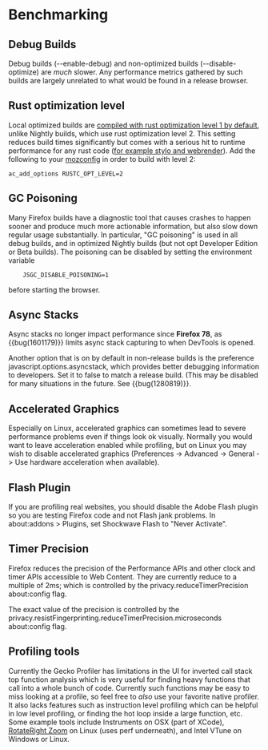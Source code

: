 # Benchmarking

## Debug Builds

Debug builds (\--enable-debug) and non-optimized builds
(\--disable-optimize) are *much* slower. Any performance metrics
gathered by such builds are largely unrelated to what would be found in
a release browser.

## Rust optimization level

Local optimized builds are [compiled with rust optimization level 1 by
default](https://groups.google.com/forum/#!topic/mozilla.dev.platform/pN9O5EB_1q4),
unlike Nightly builds, which use rust optimization level 2. This setting
reduces build times significantly but comes with a serious hit to
runtime performance for any rust code ([for example stylo and
webrender](https://groups.google.com/d/msg/mozilla.dev.platform/pN9O5EB_1q4/ooXNuqMECAAJ)).
Add the following to your
[mozconfig](/setup/configuring_build_options.html#using-a-mozconfig-configuration-file)
in order to build with level 2:

``` {.notranslate}
ac_add_options RUSTC_OPT_LEVEL=2
```

## GC Poisoning

Many Firefox builds have a diagnostic tool that causes crashes to happen
sooner and produce much more actionable information, but also slow down
regular usage substantially. In particular, \"GC poisoning\" is used in
all debug builds, and in optimized Nightly builds (but not opt Developer
Edition or Beta builds). The poisoning can be disabled by setting the
environment variable

``` {.notranslate}
    JSGC_DISABLE_POISONING=1
```

before starting the browser.

## Async Stacks

Async stacks no longer impact performance since **Firefox 78**, as
{{bug(1601179)}} limits async stack capturing to when DevTools is
opened.

Another option that is on by default in non-release builds is the
preference javascript.options.asyncstack, which provides better
debugging information to developers. Set it to false to match a release
build. (This may be disabled for many situations in the future. See
{{bug(1280819)}}.

## Accelerated Graphics

Especially on Linux, accelerated graphics can sometimes lead to severe
performance problems even if things look ok visually. Normally you would
want to leave acceleration enabled while profiling, but on Linux you may
wish to disable accelerated graphics (Preferences -\> Advanced -\>
General -\> Use hardware acceleration when available).

## Flash Plugin

If you are profiling real websites, you should disable the Adobe Flash
plugin so you are testing Firefox code and not Flash jank problems. In
about:addons \> Plugins, set Shockwave Flash to \"Never Activate\".

## Timer Precision

Firefox reduces the precision of the Performance APIs and other clock
and timer APIs accessible to Web Content. They are currently reduce to a
multiple of 2ms; which is controlled by the privacy.reduceTimerPrecision
about:config flag.

The exact value of the precision is controlled by the
privacy.resistFingerprinting.reduceTimerPrecision.microseconds
about:config flag.

## Profiling tools

Currently the Gecko Profiler has limitations in the UI for inverted call
stack top function analysis which is very useful for finding heavy
functions that call into a whole bunch of code. Currently such functions
may be easy to miss looking at a profile, so feel free to *also* use
your favorite native profiler. It also lacks features such as
instruction level profiling which can be helpful in low level profiling,
or finding the hot loop inside a large function, etc. Some example tools
include Instruments on OSX (part of XCode), [RotateRight
Zoom](http://www.rotateright.com/) on Linux (uses perf underneath), and
Intel VTune on Windows or Linux.
